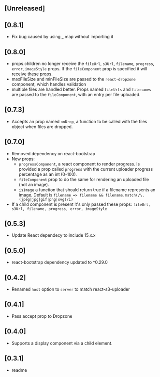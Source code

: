 
## [Unreleased]
  
## [0.8.1]
  - Fix bug caused by using _.map without importing it

## [0.8.0]
  - props.children no longer receive the `fileUrl`, `s3Url`, `filename`, `progress`, `error`, `imageStyle` props. If the `fileComponent` prop is specified it will receive these props. 
  - maxFileSize and minFileSize are passed to the `react-dropzone` component, which handles validation
  - multiple files are handled better. Props named `fileUrls` and `filenames` are passed to the `fileComponent`, with an entry per file uploaded.

## [0.7.3]
  - Accepts an prop named `onDrop`, a function to be called with the files object when files are dropped.

## [0.7.0]
  - Removed dependency on react-bootstrap
  - New props: 
    - `progressComponent`, a react component to render progress. Is provided a prop called `progress` with the current uploader progress percentage as an int (0-100).
    - `fileComponent` prop to do the same for rendering an uploaded file (not an image).
    - `isImage` a function that should return true if a filename represents an image. Default is `filename => filename && filename.match(/\.(jpeg|jpg|gif|png|svg)/i)`
  - If a child component is present it's only passed these props: `fileUrl, s3Url, filename, progress, error, imageStyle`

## [0.5.3]
  - Update React dependecy to include 15.x.x

## [0.5.0]
  - react-bootstrap dependency updated to ^0.29.0

## [0.4.2]
  - Renamed `host` option to `server` to match react-s3-uploader

## [0.4.1]
  - Pass accept prop to Dropzone

## [0.4.0]
  - Supports a display component via a child element.

## [0.3.1]
  - readme
